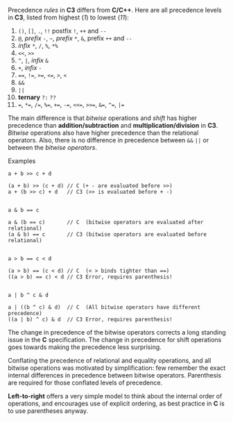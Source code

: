 Precedence _rules_ in __C3__ differs from __C/C++__.
Here are all precedence levels in __C3__, listed from highest (_1_) to lowest (_11_):

  1. `()`, `[]`, `.`, `!!` postfix `!`, `++` and `--`
  2. `@`, _prefix_ `-`, `~`, _prefix_ `*`, `&`, prefix `++` and `--`
  3. _infix_ `*`, `/`, `%`, `*%`
  4. `<<`, `>>`
  5. `^`, `|`, _infix_ `&`
  6. `+`, _infix_ `-`
  7. `==`, `!=`, `>=`, `<=`, `>`, `<`
  8. `&&`
  9. `||`
  10. __ternary__ `?:` `??`
  11. `=`, `*=`, `/=`, `%=`, `+=`, `-=`, `<<=`, `>>=`, `&=`, `^=`, `|=`


The main difference is that _bitwise_ operations and _shift_ has higher precedence than __addition/subtraction__ and __multiplication/division__ in __C3__.
_Bitwise_ operations also have higher precedence than the relational operators.
Also, there is no difference in precedence between `&&` `||` or between the _bitwise operators_.

Examples
```
a + b >> c + d

(a + b) >> (c + d) // C (+ - are evaluated before >>)
a + (b >> c) + d   // C3 (>> is evaluated before + -)


a & b == c

a & (b == c)       // C  (bitwise operators are evaluated after relational)
(a & b) == c       // C3 (bitwise operators are evaluated before relational)


a > b == c < d

(a > b) == (c < d) // C  (< > binds tighter than ==)
((a > b) == c) < d // C3 Error, requires parenthesis!


a | b ^ c & d

a | ((b ^ c) & d)  // C  (All bitwise operators have different precedence)
((a | b) ^ c) & d  // C3 Error, requires parenthesis!
```

The change in precedence of the bitwise operators corrects a long standing issue in the __C__ specification.
The change in precedence for shift operations goes towards making the precedence less surprising.

Conflating the precedence of relational and equality operations, and all bitwise operations was motivated by simplification: few remember the exact internal differences in precedence between bitwise operators. Parenthesis are required for those conflated levels of precedence.

__Left-to-right__ offers a very simple model to think about the internal order of operations, and encourages use of explicit ordering, as best practice in __C__ is to use parentheses anyway.